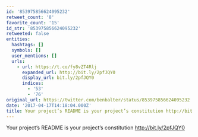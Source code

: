 ```yaml
---
id: '853975856624095232'
retweet_count: '8'
favorite_count: '15'
id_str: '853975856624095232'
retweeted: false
entities:
  hashtags: []
  symbols: []
  user_mentions: []
  urls:
    - url: https://t.co/fy8vZT4Rlj
      expanded_url: http://bit.ly/2pfJQY0
      display_url: bit.ly/2pfJQY0
      indices:
        - '53'
        - '76'
original_url: https://twitter.com/benbalter/status/853975856624095232
date: '2017-04-17T14:18:04.000Z'
title: Your project’s README is your project’s constitution http://bit.ly/2pfJQY0
---
```


Your project’s README is your project’s constitution http://bit.ly/2pfJQY0